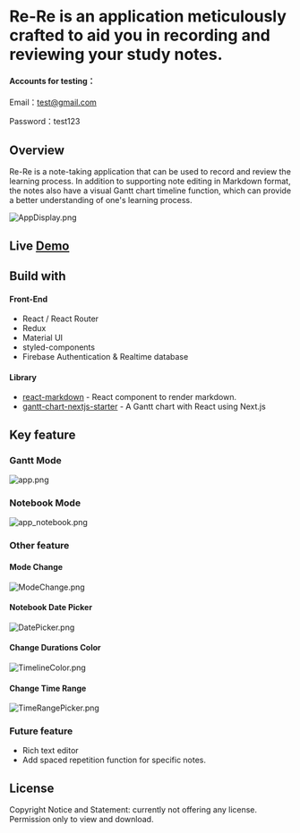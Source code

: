 # Re-Re is an application meticulously crafted to aid you in recording and reviewing your study notes.

#### Accounts for testing：

Email：test@gmail.com

Password：test123

## Overview

Re-Re is a note-taking application that can be used to record and review the learning process. In addition to supporting note editing in Markdown format, the notes also have a visual Gantt chart timeline function, which can provide a better understanding of one's learning process.

![AppDisplay.png](https://res.craft.do/user/full/6e51b78d-bb10-9598-78bc-b1dd033f3f34/doc/F14CFCD8-BE7A-4E77-9E69-8D661B7371D8/F79E28EB-C025-4A27-967F-321C4FA6CCE2_2/ypNSwRkrF1W1atPP2Ko9A0lWG4ulVHumsSS68SEFzywz/AppDisplay.png)

## Live [Demo](https://re-re-pi.vercel.app/)

## Build with

#### Front-End

- React / React Router
- Redux
- Material UI
- styled-components
- Firebase Authentication & Realtime database

#### Library

- [react-markdown](https://github.com/remarkjs/react-markdown#react-markdown) - React component to render markdown.
- [gantt-chart-nextjs-starter](https://github.com/ritza-co/gantt-chart-nextjs-starter) - A Gantt chart with React using Next.js

## Key feature

### Gantt Mode

![app.png](https://res.craft.do/user/full/6e51b78d-bb10-9598-78bc-b1dd033f3f34/doc/F14CFCD8-BE7A-4E77-9E69-8D661B7371D8/72A6D6E7-7054-48D9-ADA2-F4C1F6D456AB_2/Cx7UBPbHI3bWdP12mrnVLTk0DogauCrtAiH16FurptQz/app.png)

### Notebook Mode

![app_notebook.png](https://res.craft.do/user/full/6e51b78d-bb10-9598-78bc-b1dd033f3f34/doc/F14CFCD8-BE7A-4E77-9E69-8D661B7371D8/A1897F56-BEB1-428E-BC15-AA8E8996B5EC_2/XZ2iRqApxqUEz8AsFK1WyKLnRoox92iuMKxBSc2brW0z/app_notebook.png)

### Other feature

#### Mode Change

![ModeChange.png](https://res.craft.do/user/full/6e51b78d-bb10-9598-78bc-b1dd033f3f34/doc/F14CFCD8-BE7A-4E77-9E69-8D661B7371D8/9752BFC2-4C6A-4D76-BDE0-7721E01A8189_2/nr5o9ExZzlJbG1YMrRb2FoHrPCYbp5qMeIH4UIghXJ8z/ModeChange.png)

#### Notebook Date Picker

![DatePicker.png](https://res.craft.do/user/full/6e51b78d-bb10-9598-78bc-b1dd033f3f34/doc/F14CFCD8-BE7A-4E77-9E69-8D661B7371D8/6D2B7E19-556E-407D-852E-9A7406AB77F8_2/jlFlQ8OsV95kNgBnyQMJZiRaBrownaQBASy0INGaJocz/DatePicker.png)

#### Change Durations Color

![TimelineColor.png](https://res.craft.do/user/full/6e51b78d-bb10-9598-78bc-b1dd033f3f34/doc/F14CFCD8-BE7A-4E77-9E69-8D661B7371D8/4438635F-D2AD-4668-8F65-A05538E49514_2/O8Cx2vBj6uiyZSXeIBoz667OTowruBJMySNRib41eEEz/TimelineColor.png)

#### Change Time Range

![TimeRangePicker.png](https://res.craft.do/user/full/6e51b78d-bb10-9598-78bc-b1dd033f3f34/doc/F14CFCD8-BE7A-4E77-9E69-8D661B7371D8/58D9B4D5-6AF0-4D21-92B1-DA7E0F3604F6_2/lX9v2U0gogB0j9eOAhnXvZG1sZjGxNhyYnl3jorNh0sz/TimeRangePicker.png)

### Future feature

- Rich text editor
- Add spaced repetition function for specific notes.

## License

Copyright Notice and Statement: currently not offering any license. Permission only to view and download.
